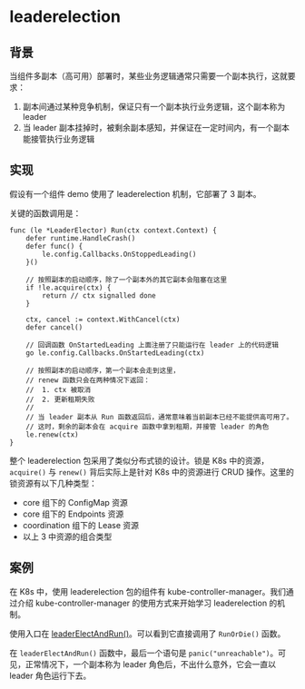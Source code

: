 # leaderelection

## 背景
当组件多副本（高可用）部署时，某些业务逻辑通常只需要一个副本执行，这就要求：
1. 副本间通过某种竞争机制，保证只有一个副本执行业务逻辑，这个副本称为 leader
2. 当 leader 副本挂掉时，被剩余副本感知，并保证在一定时间内，有一个副本能接管执行业务逻辑

## 实现
假设有一个组件 demo 使用了 leaderelection 机制，它部署了 3 副本。

关键的函数调用是：

```
func (le *LeaderElector) Run(ctx context.Context) {
	defer runtime.HandleCrash()
	defer func() {
		le.config.Callbacks.OnStoppedLeading()
	}()
	
	// 按照副本的启动顺序，除了一个副本外的其它副本会阻塞在这里
	if !le.acquire(ctx) {
		return // ctx signalled done
	}
	
	ctx, cancel := context.WithCancel(ctx)
	defer cancel()
	
	// 回调函数 OnStartedLeading 上面注册了只能运行在 leader 上的代码逻辑
	go le.config.Callbacks.OnStartedLeading(ctx)
	
	// 按照副本的启动顺序，第一个副本会走到这里，
	// renew 函数只会在两种情况下返回：
	// 	1. ctx 被取消
	// 	2. 更新租期失败
	//
	// 当 leader 副本从 Run 函数返回后，通常意味着当前副本已经不能提供高可用了。
	// 这时，剩余的副本会在 acquire 函数中拿到租期，并接管 leader 的角色
	le.renew(ctx)
}
```

整个 leaderelection 包采用了类似分布式锁的设计。锁是 K8s 中的资源，`acquire()` 与 `renew()` 背后实际上是针对 K8s 中的资源进行 CRUD 操作。这里的锁资源有以下几种类型：
- core 组下的 ConfigMap 资源
- core 组下的 Endpoints 资源
- coordination 组下的 Lease 资源
- 以上 3 中资源的组合类型

## 案例
在 K8s 中，使用 leaderelection 包的组件有 kube-controller-manager。我们通过介绍 kube-controller-manager 的使用方式来开始学习 leaderelection 的机制。

使用入口在 [leaderElectAndRun()](../../../../../cmd/kube-controller-manager/app/controllermanager.go)。可以看到它直接调用了 `RunOrDie()` 函数。

在 `leaderElectAndRun()` 函数中，最后一个语句是 `panic("unreachable")`。可见，正常情况下，一个副本称为 leader 角色后，不出什么意外，它会一直以 leader 角色运行下去。